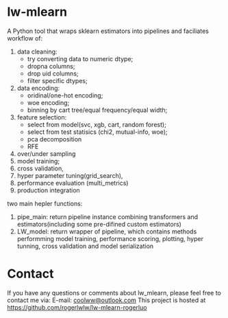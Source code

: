 # lw-mlearn

A Python tool that wraps sklearn estimators into pipelines and faciliates workflow 
of:

1) data cleaning:
    - try converting data to numeric dtype; 
    - dropna columns; 
    - drop uid columns;
    - filter specific dtypes;
2) data encoding: 
    - oridinal/one-hot encoding; 
    - woe encoding; 
    - binning by cart tree/equal frequency/equal width;
3) feature selection:
    - select from model(svc, xgb, cart, random forest); 
    - select from test statisics (chi2, mutual-info, woe);
    - pca decomposition
    - RFE
4) over/under sampling
5) model training;
6) cross validation, 
7) hyper parameter tuning(grid_search), 
8) performance evaluation (multi_metrics)
9) production integration

two main hepler functions:

1) pipe_main:
    return pipeline instance combining transformers and estimators(including some 
    pre-difined custom estimators)
2) LW_model:
     return wrapper of pipeline, which contains methods performming 
     model training, performance scoring, plotting, hyper tunning, 
     cross validation and model serialization

Contact
=============
If you have any questions or comments about lw_mlearn, please feel free to 
contact me via:
E-mail: coolww@outlook.com
This project is hosted at https://github.com/rogerlwlw/lw-mlearn-rogerluo

